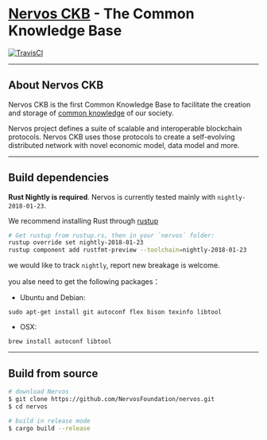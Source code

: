 # [Nervos CKB]() - The Common Knowledge Base

[![TravisCI](https://travis-ci.com/NervosFoundation/nervos.svg?token=y9uR6ygmT3geQaMJ4jpJ&branch=develop)](https://travis-ci.com/NervosFoundation/nervos)

----

## About Nervos CKB

Nervos CKB is the first Common Knowledge Base to facilitate the creation and storage of [common knowledge](https://en.wikipedia.org/wiki/Common_knowledge_(logic)) of our society.

Nervos project defines a suite of scalable and interoperable blockchain protocols. Nervos CKB uses those protocols to create a self-evolving distributed network with novel economic model, data model and more.

----

## Build dependencies

**Rust Nightly is required**. Nervos is currently tested mainly with `nightly-2018-01-23`.

We recommend installing Rust through [rustup](https://www.rustup.rs/)

```bash
# Get rustup from rustup.rs, then in your `nervos` folder:
rustup override set nightly-2018-01-23
rustup component add rustfmt-preview --toolchain=nightly-2018-01-23
```

we would like to track `nightly`, report new breakage is welcome.

you alse need to get the following packages：

* Ubuntu and Debian:
```shell
sudo apt-get install git autoconf flex bison texinfo libtool
```

* OSX:
```shell
brew install autoconf libtool
```


----

## Build from source
```bash
# download Nervos
$ git clone https://github.com/NervosFoundation/nervos.git
$ cd nervos

# build in release mode
$ cargo build --release
```

